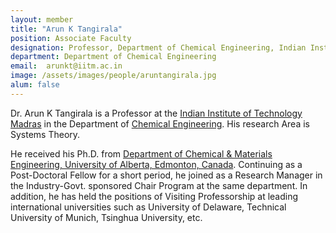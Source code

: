 ```yaml
---
layout: member
title: "Arun K Tangirala"
position: Associate Faculty
designation: Professor, Department of Chemical Engineering, Indian Institute of Technology Madras.
department: Department of Chemical Engineering
email:  arunkt@iitm.ac.in
image: /assets/images/people/aruntangirala.jpg
alum: false
---
```

Dr. Arun K Tangirala is a Professor at the [Indian Institute of Technology Madras] in the Department of [Chemical Engineering]. His research Area is Systems Theory.

He received his Ph.D. from [Department of Chemical & Materials Engineering, University of Alberta, Edmonton, Canada]. Continuing as a Post-Doctoral Fellow for a short period, he joined as a Research Manager in the Industry-Govt. sponsored Chair Program at the same department. In addition, he has held the positions of Visiting Professorship at leading international universities such as University of Delaware, Technical University of Munich, Tsinghua University, etc.

[Indian Institute of Technology Madras]: https://www.iitm.ac.in/
[Chemical Engineering]: https://che.iitm.ac.in/
[Department of Chemical & Materials Engineering, University of Alberta, Edmonton, Canada ]: https://www.cme.engineering.ualberta.ca/
